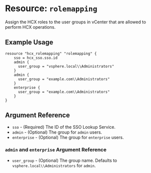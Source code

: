 # Resource: `rolemapping`

Assign the HCX roles to the user groups in vCenter that are allowed to perform
HCX operations.

## Example Usage

```hcl
resource "hcx_rolemapping" "rolemapping" {
    sso = hcx_sso.sso.id
    admin {
      user_group = "vsphere.local\\Administrators"
    }
    admin {
      user_group = "example.com\\Administrators"
    }
    enterprise {
      user_group = "example.com\\Administrators"
    }
}
```

## Argument Reference

* `sso` - (Required) The ID of the SSO Lookup Service.
* `admin` - (Optional) The group for `admin` users.
* `enterprise` - (Optional) The group for `enterprise` users.

### `admin` and `enterprise` Argument Reference

* `user_group` - (Optional) The group name. Defaults to `vsphere.local\\Administrators` for `admin`.
